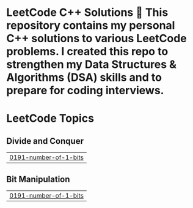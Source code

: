 # LeetCode C++ Solutions 🚀  This repository contains my personal **C++ solutions** to various **LeetCode** problems.   I created this repo to strengthen my **Data Structures & Algorithms (DSA)** skills and to prepare for **coding interviews**.

<!---LeetCode Topics Start-->
# LeetCode Topics
## Divide and Conquer
|  |
| ------- |
| [0191-number-of-1-bits](https://github.com/adarshsingh-1/leetcode-with-cpp/tree/master/0191-number-of-1-bits) |
## Bit Manipulation
|  |
| ------- |
| [0191-number-of-1-bits](https://github.com/adarshsingh-1/leetcode-with-cpp/tree/master/0191-number-of-1-bits) |
<!---LeetCode Topics End-->